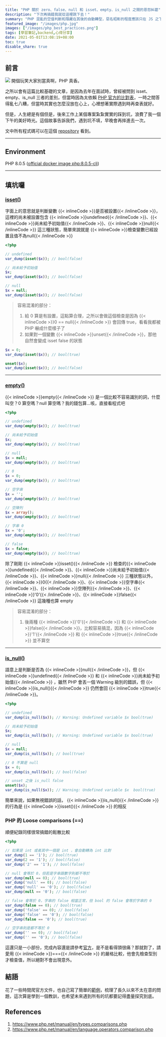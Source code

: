```yaml
---
title: "PHP 關於 zero、false、null 和 isset、empty、is_null 之間的恩怨糾葛"
description: "下次再搞錯我就從這裡跳下去！"
summary: "PHP 混亂的空值判斷和隱藏在其後的自動轉型，惡名昭彰的程度應該只在 JS 之下，這是一篇自己梳理過一遍的紀錄。"
featured_image: "/images/php.jpg"
images: ["/images/php_best_practices.png"]
tags: [學習筆記,backend,心得分享]
date: 2021-05-01T13:08:19+08:00
toc: true
disable_share: true
---
```


## 前言
![](https://i.imgur.com/CLlEicj.png)
開個玩笑大家別當真啊，PHP 真香。  

之所以會有這篇比較基礎的文章，是因為去年在面試時，曾經被問到 isset、empty、is_null 三者的差別，但當時因為太依賴 [PHP 官方的比對表](https://www.php.net/manual/en/types.comparisons.php)，一時之間答得亂七八糟，但當時其實也怎麼沒放在心上，心裡想著實際遇到時再查表就好。  

但是，人生總是有個但是，後來工作上某個專案紮紮實實的踩到坑，浪費了我一個下午的美好時光。這個故事告訴我們，遇到坑不填，早晚會再摔進去一次。  

文中所有程式碼可以在這個 [repository](https://github.com/SZLforGithub/php-wtf) 看到。

---

## Environment
PHP 8.0.5 ([official docker image php:8.0.5-cli](https://hub.docker.com/layers/php/library/php/8.0.5-cli/images/sha256-6dbc7603c99016c013eb26ebb0f3898448a9d97670718d5cb11382750122d7ee?context=explore))

---

## 填坑囉

### [isset()](https://www.php.net/manual/en/function.isset.php)

字面上的意思就是判斷變數 {{< inlineCode >}}是否被設置{{< /inlineCode >}}，這裡的尚未被設置包含 {{< inlineCode >}}undefined{{< /inlineCode >}}、{{< inlineCode >}}尚未給予初始值{{< /inlineCode >}}、{{< inlineCode >}}null{{< /inlineCode >}} 這三種狀態，簡單來說就是 {{< inlineCode >}}檢查變數已經設置且值不為null{{< /inlineCode >}}

```php
<?php

// undefined
var_dump(isset($x)); // bool(false)

// 尚未給予初始值
$x;
var_dump(isset($x)); // bool(false)

// null
$x = null;
var_dump(isset($x)); // bool(false)

```

> 容易混淆的部分：  
> 1. 給 0 算是有設置，這點算合理，之所以會做這個檢查是因為 {{< inlineCode >}}0 == null{{< /inlineCode >}} 會回傳 true，看看我都被 PHP 嚇成什麼樣子了  
> 2. 如果對一個變數 {{< inlineCode >}}unset{{< /inlineCode >}}，那他自然會變成 isset false 的狀態  
```php
$x = 0;
var_dump(isset($x)); // bool(true)

unset($x);
var_dump(isset($x)); // bool(false)

```

---

### [empty()](https://www.php.net/manual/en/function.empty.php)

{{< inlineCode >}}empty{{< /inlineCode >}} 是一個比較不容易識別的詞，什麼叫空？0 算空嗎？null 算空嗎？我的錢包算...咳，直接看程式吧

```php
<?php

// undefined
var_dump(empty($x)); // bool(true)

// 尚未給予初始值
$x;
var_dump(empty($x)); // bool(true)

// null
$x = null;
var_dump(empty($x)); // bool(true)

// 0
$x = 0;
var_dump(empty($x)); // bool(true)

// 空字串
$x = '';
var_dump(empty($x)); // bool(true)

// 空陣列
$x = array();
var_dump(empty($x)); // bool(true)

// 字串 0
$x = '0';
var_dump(empty($x)); // bool(true)

// false
$x = false;
var_dump(empty($x)); // bool(true)

```

除了剛剛 {{< inlineCode >}}isset(){{< /inlineCode >}} 檢查的{{< inlineCode >}}undefined{{< /inlineCode >}}、{{< inlineCode >}}尚未給予初始值{{< /inlineCode >}}、{{< inlineCode >}}null{{< /inlineCode >}} 三種狀態以外，{{< inlineCode >}}0{{< /inlineCode >}}、{{< inlineCode >}}空字串{{< /inlineCode >}}、{{< inlineCode >}}空陣列{{< /inlineCode >}}、{{< inlineCode >}}'0'{{< /inlineCode >}}、{{< inlineCode >}}false{{< /inlineCode >}} 這幾種也算 empty

> 容易混淆的部分：  
> 1. 後兩種 {{< inlineCode >}}'0'{{< /inlineCode >}} 和 {{< inlineCode >}}false{{< /inlineCode >}}，比較容易搞混，因為 {{< inlineCode >}}'1'{{< /inlineCode >}} 和 {{< inlineCode >}}true{{< /inlineCode >}} 並不算空

---

### [is_null()](https://www.php.net/manual/en/function.is-null.php)

語意上是判斷是否為 {{< inlineCode >}}null{{< /inlineCode >}}，但 {{< inlineCode >}}undefined{{< /inlineCode >}} 和 {{< inlineCode >}}尚未給予初始值{{< /inlineCode >}} ，雖然 PHP 會丟一個 Warning 級別的錯誤，但 {{< inlineCode >}}is_null(){{< /inlineCode >}} 仍然會回 {{< inlineCode >}}true{{< /inlineCode >}}。


```php
<?php

// undefined
var_dump(is_null($x)); // Warning: Undefined variable $x bool(true)

// 尚未給予初始值
$x;
var_dump(is_null($x)); // Warning: Undefined variable $x bool(true)

// null
$x = null;
var_dump(is_null($x)); // bool(true)

// 0 不算是 null
$x = 0;
var_dump(is_null($x)); // bool(false)

// unset 之後 is_null false
unset($x);
var_dump(is_null($x)); // Warning: Undefined variable $x  bool(true)

```

簡單來說，如果無視錯誤的話， {{< inlineCode >}}is_null(){{< /inlineCode >}} 的行為是 {{< inlineCode >}}isset(){{< /inlineCode >}} 的相反

### PHP 的 Loose comparisons (==)
順便紀錄同樣很常搞錯的鬆散比較

```php
<?php

// 如果是 int 或者其中一個是 int ，會自動轉為 int 比對
var_dump(1 == '1'); // bool(true)
var_dump(2 == '1'); // bool(false)
var_dump('2' == '1'); // bool(false)

// null 會等於 0，但若是字串跟數字則都不等於
var_dump(null == 0); // bool(true)
var_dump('null' == 0); // bool(false)
var_dump('null' == '0'); // bool(false)
var_dump(null == '0'); // bool(false)

// false 會等於 0，字串的 false 相當正常，但 bool 的 false 會等於字串的 0
var_dump(false == 0); // bool(true)
var_dump('false' == 0); // bool(false)
var_dump('false' == '0'); // bool(false)
var_dump(false == '0'); // bool(true)

// 空字串則是都不等於 0
var_dump('' == 0); // bool(false)
var_dump('' == '0'); // bool(false)

```
這還只是一小部份，完成內容還是請參考[官方](https://www.php.net/manual/en/types.comparisons.php)，是不是看得頭很痛？那就對了，請愛用 {{< inlineCode >}}==={{< /inlineCode >}} 的嚴格比較，他會先檢查型別才檢查值，所以絕對不會出現意外。

## 結語
花了一些時間爬官方文件，也自己寫了簡單的[範例](https://github.com/SZLforGithub/php-wtf)，梳理了長久以來不太在意的問題，這次算是學到一個教訓，也希望未來遇到所有的坑都要記得盡量探究到底。

## References
1. https://www.php.net/manual/en/types.comparisons.php
2. https://www.php.net/manual/en/language.operators.comparison.php
